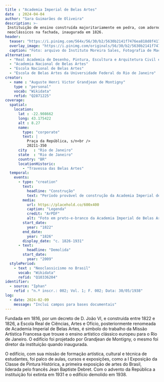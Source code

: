 ```yaml
---
title : "Academia Imperial de Belas Artes"
date  : 2024-04-04
author: "Sara Guimarães de Oliveira"
description: >-
 Instituição de ensino construída majoritariamente em pedra, com adornos
 neoclássicos na fachada, inaugurada em 1826.
header:
  teaser: "https://i.pinimg.com/564x/56/30/b2/5630b2141f7476ea818d8f417b84fc0f.png"
  overlay_image: "https://i.pinimg.com/originals/56/30/b2/5630b2141f7476ea818d8f417b84fc0f.png"
  caption: "Foto: arquivo do Instituto Moreira Sales, Fotografia de Mac Ferrez"
alternative:
  - "Real Academia de Desenho, Pintura, Escultura e Arquitetura Civil e Náutica"
  - "Academia Nacional de Belas Artes"
  - "Escola Nacional de Belas Artes"
  - "Escola de Belas Artes da Universidade Federal do Rio de Janeiro"
creator:
  - name : "Auguste Henri Victor Grandjean de Montigny"
    type : "personal"
    vocab: "Wikidata"
    refid: "Q2871225"
coverage:
  spatial:
    location:
      lat : -22.908662 
      long: 43.175422
      alt : 8.27
      name:
        type: "corporate"
        text: |
          Praça da República, s/n<br />
          20211-350
      city   : "Rio de Janeiro"
      state  : "Rio de Janeiro"
      country: "BR"
      locationHistoric:
        - "Travessa das Belas Artes"
  temporal:
    events:
      - type: "creation"
        text:
          headline: "Construção"
          text: "Período provável de construção da Academia Imperial de Belas Artes"
        media:
          url: https://placehold.co/600x400
          caption: "Legenda"
          credit: "ArPDF"
          alt: "Foto em preto-e-branco da Academia Imperial de Belas Artes durante o período de reforma"
        start_date:
          year: "1822"
        end_date:
          year: "1826"
        display_date: "c. 1826-1931"
      - text:
          headline: "Demolida"
        start_date:
          year: "2009"
  stylePeriod:
    - text : "Neoclassicismo no Brasil"
      vocab: "Wikidata"
      refid: "Q10336204"
identifier:
  - source: "Iphan"
    refid : "n.º inscr.: 002; Vol. 1; F. 002; Data: 30/05/1938"
log:
  - date: 2024-02-09
    message: "Inclui campos para bases documentais"
---
```


Fundada em 1816, por um decreto de D. João VI, e construída entre 1822 e
1826, a Escola Real de Ciências, Artes e Ofício, posteriormente
renomeada de Academia Imperial de Belas Artes, é simbolo do trabalho da
Missão Artística Francesa que trouxe o ensino artístico clássico europeu
para o Rio de Janeiro. O edifício foi projetado por Grandjean de
Montigny, o mesmo foi diretor da instituição quando inaugurada.

O edifício, com sua missão de formação artística, cultural e técnica de
estudantes, foi palco de aulas, cursos e exposições, como a I Exposição
da Classe de Pintura Histórica, a primeira exposição de artes do Brasil,
liderada pelo francês Jean Baptiste Debret. Com o advento da República a
instituição foi extinta em 1931 e o edifício demolido em 1938.

